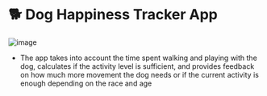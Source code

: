 # 🐕 Dog Happiness Tracker App

![image](https://github.com/user-attachments/assets/851bd2e5-b124-4e44-9e8b-36ba026aa1af)

- The app takes into account the time spent walking and playing with the dog, calculates if the activity level is sufficient, and provides feedback on how much more movement the dog needs or if the current activity is enough depending on the race and age
